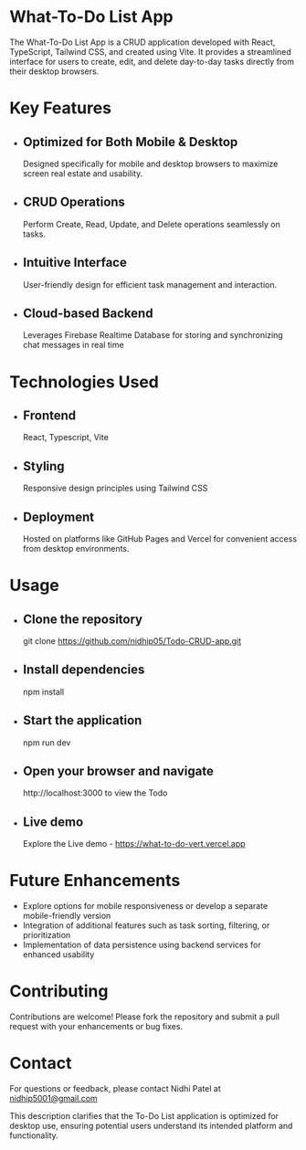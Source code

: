 # What-To-Do List App

The What-To-Do List App is a CRUD application developed with React, TypeScript, Tailwind CSS, and created using Vite. It provides a streamlined interface for users to create, edit, and delete day-to-day tasks directly from their desktop browsers.


# Key Features

- ## Optimized for Both Mobile & Desktop
  Designed specifically for mobile and desktop browsers to maximize screen real estate and usability.
- ## CRUD Operations
  Perform Create, Read, Update, and Delete operations seamlessly on tasks.
- ## Intuitive Interface
  User-friendly design for efficient task management and interaction.
- ## Cloud-based Backend
  Leverages Firebase Realtime Database for storing and synchronizing chat messages in real time


# Technologies Used

 - ## Frontend
   React, Typescript, Vite
 - ## Styling
   Responsive design principles using Tailwind CSS
 - ## Deployment
   Hosted on platforms like GitHub Pages and Vercel for convenient access from desktop environments.


# Usage

 - ## Clone the repository
   git clone https://github.com/nidhip05/Todo-CRUD-app.git
 - ## Install dependencies
   npm install
 - ## Start the application
   npm run dev
 - ## Open your browser and navigate
   http://localhost:3000 to view the Todo
 - ## Live demo
   Explore the Live demo - https://what-to-do-vert.vercel.app


# Future Enhancements

 - Explore options for mobile responsiveness or develop a separate mobile-friendly version
 - Integration of additional features such as task sorting, filtering, or prioritization
 - Implementation of data persistence using backend services for enhanced usability


# Contributing

Contributions are welcome! Please fork the repository and submit a pull request with your enhancements or bug fixes.


# Contact
For questions or feedback, please contact Nidhi Patel at nidhip5001@gmail.com

This description clarifies that the To-Do List application is optimized for desktop use, ensuring potential users understand its intended platform and functionality.

   
